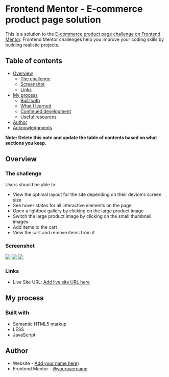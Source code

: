 # Frontend Mentor - E-commerce product page solution

This is a solution to the [E-commerce product page challenge on Frontend Mentor](https://www.frontendmentor.io/challenges/ecommerce-product-page-UPsZ9MJp6). Frontend Mentor challenges help you improve your coding skills by building realistic projects.

## Table of contents

- [Overview](#overview)
  - [The challenge](#the-challenge)
  - [Screenshot](#screenshot)
  - [Links](#links)
- [My process](#my-process)
  - [Built with](#built-with)
  - [What I learned](#what-i-learned)
  - [Continued development](#continued-development)
  - [Useful resources](#useful-resources)
- [Author](#author)
- [Acknowledgments](#acknowledgments)

**Note: Delete this note and update the table of contents based on what sections you keep.**

## Overview

### The challenge

Users should be able to:

- View the optimal layout for the site depending on their device's screen size
- See hover states for all interactive elements on the page
- Open a lightbox gallery by clicking on the large product image
- Switch the large product image by clicking on the small thumbnail images
- Add items to the cart
- View the cart and remove items from it

### Screenshot

![](.images/screenshot_desktop.jpg)
![](.images/screenshot_desktop_2.jpg)
![](.images/screenshot_desktop_3.jpg)

### Links

- Live Site URL: [Add live site URL here](https://your-live-site-url.com)

## My process

### Built with

- Semantic HTML5 markup
- LESS 
- JavaScript

## Author

- Website - [Add your name here](https://silvijaprozinger.github.io/Portfolio/))
- Frontend Mentor - [@yourusername](https://www.frontendmentor.io/profile/SilvijaProzinger)




